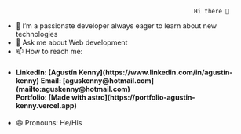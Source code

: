                                             	          Hi there 👋



- 👯 I’m a passionate developer always eager to learn about new technologies
- 💬 Ask me about Web development
- 📫 How to reach me:
- <h4>                LinkedIn: [Agustín Kenny](https://www.linkedin.com/in/agustín-kenny)                     
                       Email: [aguskenny@hotmail.com](mailto:aguskenny@hotmail.com)<br/>
                       Portfolio: [Made with astro](https://portfolio-agustin-kenny.vercel.app)<br/></h4>
- 😄 Pronouns: He/His

